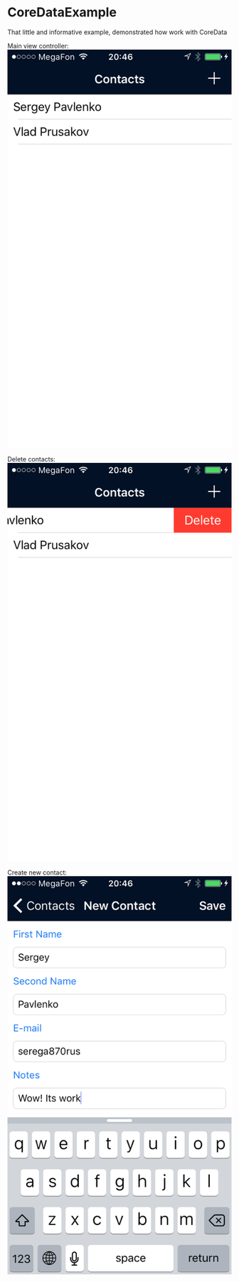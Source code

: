# CoreDataExample
That little and informative example, demonstrated how work with CoreData

Main view controller:
![MainView](https://github.com/SpectralDragon/CoreDataExample/blob/master/image/main.PNG)

Delete contacts:
![MainDeleteView](https://github.com/SpectralDragon/CoreDataExample/blob/master/image/mainDel.PNG)

Create new contact:
![NewContact](https://github.com/SpectralDragon/CoreDataExample/blob/master/image/newContact.PNG)
